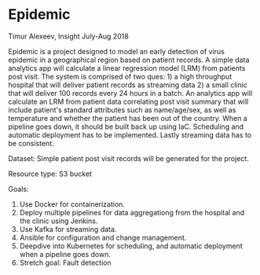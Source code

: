 # Epidemic
Timur Alexeev, Insight July-Aug 2018

Epidemic is a project designed to model an early detection of virus epidemic in a geographical region based on patient records. A simple data analytics app will calculate a linear regression model (LRM) from patients post visit. The system is comprised of two ques: 1) a high throughput hospital that will deliver patient records as streaming data 2) a small clinic that will deliver 100 records every 24 hours in a batch. An analytics app will calculate an LRM from patient data correlating post visit summary that will include patient's standard attributes such as name/age/sex, as well as temperature and whether the patient has been out of the country. When a pipeline goes down, it should be built back up using IaC. Scheduling and automatic deployment has to be implemented. Lastly streaming data has to be consistent.

Dataset: Simple patient post visit records will be generated for the project.

Resource type: S3 bucket

Goals:
1. Use Docker for containerization.
2. Deploy multiple pipelines for data aggregationg from the hospital and the clinic using Jenkins.
3. Use Kafka for streaming data.
4. Ansible for configuration and change management. 
5. Deepdive into Kubernetes for scheduling, and automatic deployment when a pipeline goes down.
6. Stretch goal: Fault detection





